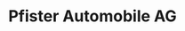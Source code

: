 ---
title: "Pfister Automobile AG"
url: /oberdiessbach/pfister-automobile-ag/
shop: Autowerkstatt
---